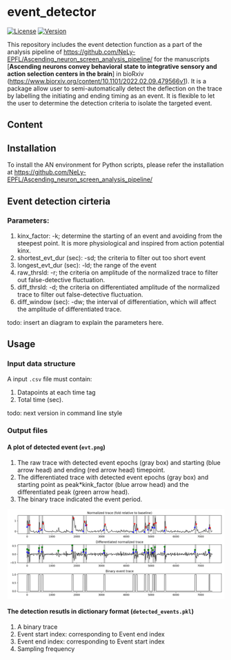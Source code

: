 # event_detector
[![License](https://img.shields.io/badge/License-Apache%202.0-blue.svg)](https://opensource.org/licenses/Apache-2.0)
[![Version](https://badge.fury.io/gh/tterb%2FHyde.svg)](https://badge.fury.io/gh/tterb%2FHyde)

This repository includes the event detection function as a part of the analysis pipeline of https://github.com/NeLy-EPFL/Ascending_neuron_screen_analysis_pipeline/ for the manuscripts [**Ascending neurons convey behavioral state to integrative sensory and action selection centers in the brain**] in bioRxiv (https://www.biorxiv.org/content/10.1101/2022.02.09.479566v1). It is a package allow user to semi-automatically detect the deflection on the trace by labelling the initiating and ending timing as an event. It is flexible to let the user to determine the detection criteria to isolate the targeted event. 

## Content


## Installation
To install the AN environment for Python scripts, please refer the installation at https://github.com/NeLy-EPFL/Ascending_neuron_screen_analysis_pipeline/


## Event detection cirteria
### Parameters:
1. kinx_factor: -k; determine the starting of an event and avoiding from the steepest point. It is more physiological and inspired from action potential kinx. 
2. shortest_evt_dur (sec): -sd; the criteria to filter out too short event
3. longest_evt_dur (sec): -ld; the range of the event
4. raw_thrsld: -r; the criteria on amplitude of the normalized trace to filter out false-detective fluctuation.
5. diff_thrsld: -d; the criteria on differentiated amplitude of the normalized trace to filter out false-detective fluctuation.
6. diff_window (sec): -dw; the interval of differentiation, which will affect the amplitude of differentiated trace.


todo: insert an diagram to explain the parameters here.


## Usage
### Input data structure
A input ```.csv``` file must contain:
1. Datapoints at each time tag
2. Total time (sec).

todo: next version in command line style



### Output files
#### A plot of detected event (```evt.png```)
1. The raw trace with detected event epochs (gray box) and starting (blue arrow head) and ending (red arrow head) timepoint.
2. The differentiated trace with detected event epochs (gray box) and starting point as peak*kink_factor (blue arrow head) and the differentiated peak (green arrow head).
3. The binary trace indicated the event period.
<p align="left">
  <img align="center" width="780" src="/output_events/evt.png">
</p>


#### The detection resutls in dictionary format (```detected_events.pkl```)
1. A binary trace
2. Event start index: corresponding to Event end index
3. Event end index: corresponding to Event start index
4. Sampling frequency













